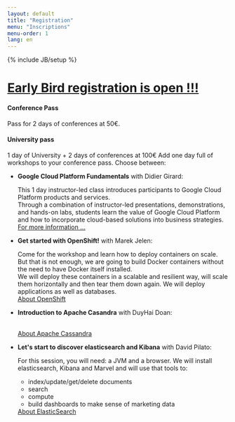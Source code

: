 ```yaml
---
layout: default
title: "Registration"
menu: "Inscriptions"
menu-order: 1
lang: en
---
```

{% include JB/setup %}

# [Early Bird registration is open !!!](https://yurplan.com/event/Snow-Camp/6343)

#### Conference Pass
Pass for 2 days of conferences at 50€.

#### University pass
1 day of University + 2 days of conferences at 100€
Add one day full of workshops to your conference pass.
Choose between:
<ul><li><b>Google Cloud Platform Fundamentals</b> with Didier Girard:
<p>This 1 day instructor-led class introduces participants to Google Cloud Platform products and services.<br/>
Through a combination of instructor-led presentations, demonstrations, and hands-on labs, students learn the value of Google Cloud Platform and how to incorporate cloud-based solutions into business strategies.<br/>
<a href="https://cloud.google.com/training/courses/cp100a">For more information ...</a></p></li>
<li><b>Get started with OpenShift!</b> with Marek Jelen:
<p>Come for the workshop and learn how to deploy containers on scale. But that is not enough, we are going to build Docker containers without the need to have Docker itself installed.<br/>
We will deploy these containers in a scalable and resilient way, will scale them horizontally and then tear them down again.
We will deploy applications as well as databases.<br/>
<a href="https://www.openshift.com/">About OpenShift</a></p></li>
<li><b>Introduction to Apache Casandra</b> with DuyHai Doan:
<p><br/><a href="https://cassandra.apache.org/">About Apache Cassandra</a></p></li>
<li><b>Let's start to discover elasticsearch and Kibana</b> with David Pilato:
<p>For this session, you will need: a JVM and a browser.
We will install elasticsearch, Kibana and Marvel and will use that tools to:<ul>
<li>index/update/get/delete documents</li>
<li>search</li>
<li>compute</li>
<li>build dashboards to make sense of marketing data</li></ul>
<a href="https://www.elastic.co/">About ElasticSearch</a></li></ul>


